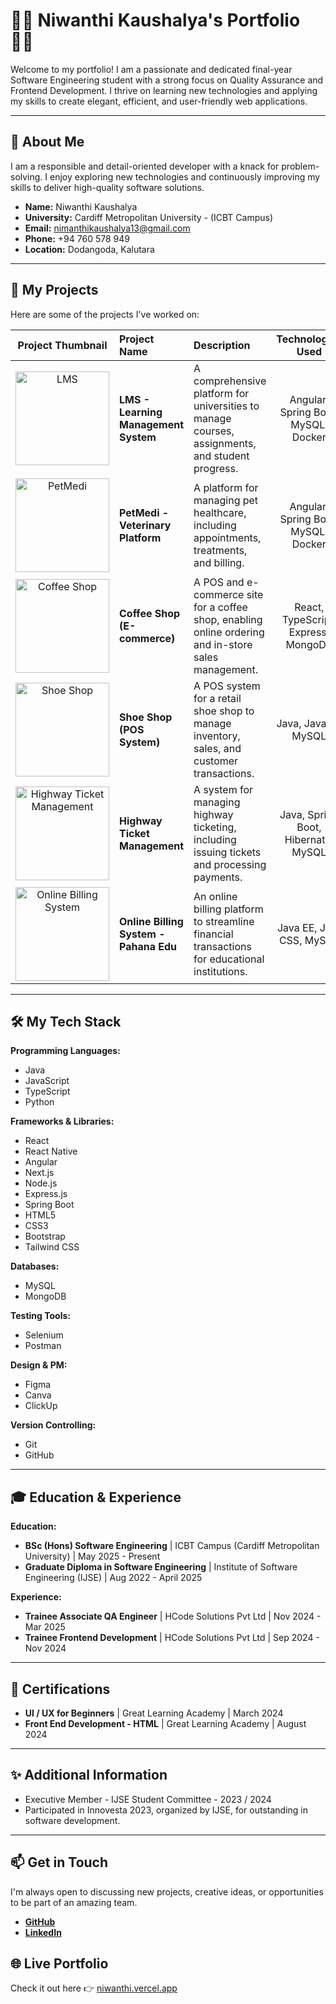 # 👩‍💻 Niwanthi Kaushalya's Portfolio 👩‍💻

Welcome to my portfolio! I am a passionate and dedicated final-year Software Engineering student with a strong focus on Quality Assurance and Frontend Development. I thrive on learning new technologies and applying my skills to create elegant, efficient, and user-friendly web applications.

---

## 🌟 About Me

I am a responsible and detail-oriented developer with a knack for problem-solving. I enjoy exploring new technologies and continuously improving my skills to deliver high-quality software solutions.

* **Name:** Niwanthi Kaushalya
* **University:** Cardiff Metropolitan University - (ICBT Campus)
* **Email:** nimanthikaushalya13@gmail.com
* **Phone:** +94 760 578 949
* **Location:** Dodangoda, Kalutara

---

## 🚀 My Projects

Here are some of the projects I've worked on:

| Project Thumbnail | Project Name | Description | Technologies Used | Link |
| :---: | :--- | :--- | :---: | :---: |
| <img src="https://cdn.elearningindustry.com/wp-content/uploads/2016/12/challenges-benefits-of-learning-management-systems.png" alt="LMS" width="150"/> | **LMS - Learning Management System** | A comprehensive platform for universities to manage courses, assignments, and student progress. | Angular, Spring Boot, MySQL, Docker | [View Project](#) |
| <img src="https://cdn-assets-eu.frontify.com/s3/frontify-enterprise-files-eu/eyJwYXRoIjoiYWR5ZW5cL2ZpbGVcL3Zlb0QzVG4xYjlxR2VzVlFNNXY0LmpwZyJ9:adyen:zO6fngFmnJBXDHIDsXx-ul2r2AMT66mrdokZY38IIv4?width=1152&height=1152&format=webp&crop=fp&fp=0.5,0.5" alt="PetMedi" width="150"/> | **PetMedi - Veterinary Platform** | A platform for managing pet healthcare, including appointments, treatments, and billing. | Angular, Spring Boot, MySQL, Docker | [View Project](#) |
| <img src="https://colorlib.com/wp/wp-content/uploads/sites/2/coffee-free-template.jpg.avif" alt="Coffee Shop" width="150"/> | **Coffee Shop (E-commerce)** | A POS and e-commerce site for a coffee shop, enabling online ordering and in-store sales management. | React, TypeScript, Express, MongoDB | [View on GitHub](https://github.com/Kaushalya13/Coffee-Shop-FE.git) |
| <img src="https://i0.wp.com/tagrain.com/wp-content/uploads/2022/09/foot-8.png?w=1325&ssl=1" alt="Shoe Shop" width="150"/> | **Shoe Shop (POS System)** | A POS system for a retail shoe shop to manage inventory, sales, and customer transactions. | Java, JavaFX, MySQL | [View on GitHub](https://github.com/Kaushalya13/Shoe_Shop_Front_End.git) |
| <img src="https://framerusercontent.com/images/i2GfBUX3y39OD6U7wLYGPiZezLw.png?width=1500&height=847" alt="Highway Ticket Management" width="150"/> | **Highway Ticket Management** | A system for managing highway ticketing, including issuing tickets and processing payments. | Java, Spring Boot, Hibernate, MySQL | [View on GitHub](https://github.com/Kaushalya13/Highway-Ticket-Management-System.git) |
| <img src="https://media.istockphoto.com/id/1005938962/photo/customer-buying-books.webp?s=2048x2048&w=is&k=20&c=x6qzf56bCSvXWejFnVSNvG7ZZ2XmAIwiuI3-6pR2svc=" alt="Online Billing System" width="150"/> | **Online Billing System - Pahana Edu** | An online billing platform to streamline financial transactions for educational institutions. | Java EE, JSP, CSS, MySQL | [View on GitHub](https://github.com/Kaushalya13/OnlineBillingSystem-PahanaEdu.git) |

---

## 🛠️ My Tech Stack

**Programming Languages:**
* Java
* JavaScript
* TypeScript
* Python

**Frameworks & Libraries:**
* React
* React Native
* Angular
* Next.js
* Node.js
* Express.js
* Spring Boot
* HTML5
* CSS3
* Bootstrap
* Tailwind CSS

**Databases:**
* MySQL
* MongoDB

**Testing Tools:**
* Selenium
* Postman

**Design & PM:**
* Figma
* Canva
* ClickUp

**Version Controlling:**
* Git
* GitHub

---

## 🎓 Education & Experience

**Education:**
* **BSc (Hons) Software Engineering** | ICBT Campus (Cardiff Metropolitan University) | May 2025 - Present
* **Graduate Diploma in Software Engineering** | Institute of Software Engineering (IJSE) | Aug 2022 - April 2025

**Experience:**
* **Trainee Associate QA Engineer** | HCode Solutions Pvt Ltd | Nov 2024 - Mar 2025
* **Trainee Frontend Development** | HCode Solutions Pvt Ltd | Sep 2024 - Nov 2024

---

## 📜 Certifications

* **UI / UX for Beginners** | Great Learning Academy | March 2024
* **Front End Development - HTML** | Great Learning Academy | August 2024

---

## ✨ Additional Information

* Executive Member - IJSE Student Committee - 2023 / 2024
* Participated in Innovesta 2023, organized by IJSE, for outstanding in software development.

---

## 📫 Get in Touch

I'm always open to discussing new projects, creative ideas, or opportunities to be part of an amazing team.

* **[GitHub](https://github.com/Kaushalya13)**
* **[LinkedIn](https://www.linkedin.com/in/niwanthi-kaushalya/)**


## 🌐 Live Portfolio
Check it out here 👉 [niwanthi.vercel.app](https://niwanthi.vercel.app/)

